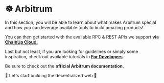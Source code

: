 # ☸ Arbitrum

In this section, you will be able to learn about what makes Arbitrum special and how you can leverage available tools to build amazing products!

You can then get started with the available RPC & REST APIs we support [**via ChainUp Cloud**.](https://cloud.chainup.com)

Last but not least, if you are looking for guidelines or simply some inspiration, check out available tutorials in [**For Developers**](../../introduction/for-developers/use-blockchain-api.md).

Be sure to check out the **official Arbitrum documentation.**

🚀 Let's start building the decentralized web 🚀
